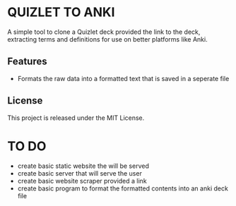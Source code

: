 # QUIZLET TO ANKI

A simple tool to clone a Quizlet deck provided the link to the deck, extracting terms and definitions for use on better platforms like Anki.

## Features

- Formats the raw data into a formatted text that is saved in a seperate file 

## License
This project is released under the MIT License.

# TO DO

- create basic static website the will be served
- create basic server that will serve the user
- create basic website scraper provided a link
- create basic program to format the formatted contents into an anki deck file

